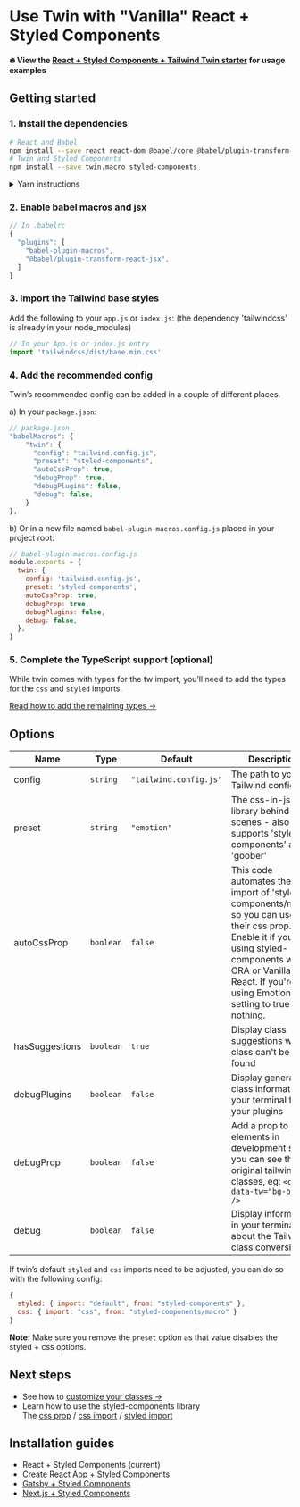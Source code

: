# Use Twin with "Vanilla" React + Styled Components

**🔥 View the [React + Styled Components + Tailwind Twin starter](https://codesandbox.io/embed/react-tailwind-styled-components-starter-f87y7) for usage examples**

## Getting started

### 1. Install the dependencies

```bash
# React and Babel
npm install --save react react-dom @babel/core @babel/plugin-transform-react-jsx
# Twin and Styled Components
npm install --save twin.macro styled-components
```

<details>
  <summary>Yarn instructions</summary>

```bash
# React and Babel
yarn add react react-dom @babel/core @babel/plugin-transform-react-jsx
# Twin and Styled Components
yarn add twin.macro styled-components
```

</details>

### 2. Enable babel macros and jsx

```js
// In .babelrc
{
  "plugins": [
    "babel-plugin-macros",
    "@babel/plugin-transform-react-jsx",
  ]
}
```

### 3. Import the Tailwind base styles

Add the following to your `app.js` or `index.js`:
(the dependency 'tailwindcss' is already in your node_modules)

```js
// In your App.js or index.js entry
import 'tailwindcss/dist/base.min.css'
```

### 4. Add the recommended config

Twin’s recommended config can be added in a couple of different places.

a) In your `package.json`:

```js
// package.json
"babelMacros": {
    "twin": {
      "config": "tailwind.config.js",
      "preset": "styled-components",
      "autoCssProp": true,
      "debugProp": true,
      "debugPlugins": false,
      "debug": false,
    }
},
```

b) Or in a new file named `babel-plugin-macros.config.js` placed in your project root:

```js
// babel-plugin-macros.config.js
module.exports = {
  twin: {
    config: 'tailwind.config.js',
    preset: 'styled-components',
    autoCssProp: true,
    debugProp: true,
    debugPlugins: false,
    debug: false,
  },
}
```

### 5. Complete the TypeScript support (optional)

While twin comes with types for the tw import, you’ll need to add the types for the `css` and `styled` imports.

[Read how to add the remaining types →](typescript.md)

## Options

| Name           | Type      | Default                | Description                                                                                                                                                                                                              |
| -------------- | --------- | ---------------------- | ------------------------------------------------------------------------------------------------------------------------------------------------------------------------------------------------------------------------ |
| config         | `string`  | `"tailwind.config.js"` | The path to your Tailwind config                                                                                                                                                                                         |
| preset         | `string`  | `"emotion"`            | The css-in-js library behind the scenes - also supports 'styled-components' and 'goober'                                                                                                                                 |
| autoCssProp    | `boolean` | `false`                | This code automates the import of 'styled-components/macro' so you can use their css prop. Enable it if you're using styled-components with CRA or Vanilla React. If you're using Emotion, setting to true does nothing. |
| hasSuggestions | `boolean` | `true`                 | Display class suggestions when a class can't be found                                                                                                                                                                    |
| debugPlugins   | `boolean` | `false`                | Display generated class information in your terminal from your plugins                                                                                                                                                   |
| debugProp      | `boolean` | `false`                | Add a prop to your elements in development so you can see the original tailwind classes, eg: `<div data-tw="bg-black" />`                                                                                                |
| debug          | `boolean` | `false`                | Display information in your terminal about the Tailwind class conversions                                                                                                                                                |

If twin’s default `styled` and `css` imports need to be adjusted, you can do so with the following config:<br/>

```js
{
  styled: { import: "default", from: "styled-components" },
  css: { import: "css", from: "styled-components/macro" }
}
```

**Note:** Make sure you remove the `preset` option as that value disables the styled + css options.

## Next steps

- See how to [customize your classes →](../customizing-config.md)
- Learn how to use the styled-components library<br/>
  The [css prop](https://styled-components.com/docs/api#css-prop) / [css import](https://styled-components.com/docs/api#css) / [styled import](https://styled-components.com/docs/api#styled)

## Installation guides

- React + Styled Components (current)
- [Create React App + Styled Components](create-react-app.md)
- [Gatsby + Styled Components](gatsby.md)
- [Next.js + Styled Components](next.md)
